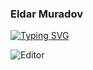 ### Eldar Muradov

[![Typing SVG](https://readme-typing-svg.herokuapp.com?color=%2336BCF7&lines=Software+Architect,+Engineed)](https://git.io/typing-svg)

<picture>
 <source media="(prefers-color-scheme: dark)" srcset="https://github.com/EldarMuradov/ESGSStudioEngine/blob/main/UI.png">
 <source media="(prefers-color-scheme: light)" srcset="https://github.com/EldarMuradov/ESGSStudioEngine/blob/main/UI.png">
 <img alt="Editor" src="https://github.com/EldarMuradov/ESGSStudioEngine/blob/main/UI.png">
</picture>

<!--
**EldarMuradov/EldarMuradov** is a ✨ _special_ ✨ repository because its `README.md` (this file) appears on your GitHub profile.

Here are some ideas to get you started:

- 🔭 I’m currently working on ...
- 🌱 I’m currently learning ...
- 👯 I’m looking to collaborate on ...
- 🤔 I’m looking for help with ...
- 💬 Ask me about ...
- 📫 How to reach me: ...
- 😄 Pronouns: ...
- ⚡ Fun fact: ...
-->
